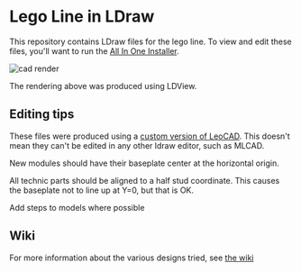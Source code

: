 Lego Line in LDraw
==================

This repository contains LDraw files for the lego line. To view and edit these files, you'll want
to run the [All In One Installer](http://www.ldraw.org/article/104.html).

![cad render](https://i.imgur.com/qbRMy6r.png)

The rendering above was produced using LDView.

Editing tips
------------

These files were produced using a [custom version of LeoCAD](http://github.com/eric-wieser/leocad).
This doesn't mean they can't be edited in any other ldraw editor, such as MLCAD.

New modules should have their baseplate center at the horizontal origin.

All technic parts should be aligned to a half stud coordinate. This causes the baseplate not to line up at Y=0, but that is OK.

Add steps to models where possible

Wiki
----

For more information about the various designs tried, see [the wiki](https://github.com/lego-line/cad/wiki)
